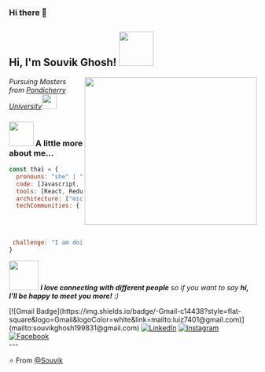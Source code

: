 ### Hi there 👋

<h2> Hi, I'm Souvik Ghosh! <img src="https://media.giphy.com/media/IfsByYYHyNlnINT46g/giphy.gif" width="70"></h2>
<img align='right' src="https://user-images.githubusercontent.com/35571958/87239980-b3130b00-c432-11ea-9571-24c85defd75a.png" width="350" height = "300">
<p><em>Pursuing Masters from <a href="http://www.pondiuni.edu.in/">Pondicherry University</a><img src="https://media.giphy.com/media/fYSnHlufseco8Fh93Z/giphy.gif" width="30">
</em></p>

### <img src="https://media.giphy.com/media/VgCDAzcKvsR6OM0uWg/giphy.gif" width="50"> A little more about me...  

```javascript
const thai = {
  pronouns: "she" | "her",
  code: [Javascript, Typescript, HTML, CSS, Ruby, Python, Java],
  tools: [React, Redux, Node, Storybook, Styled-Components, Jest, Docker],
  architecture: ["microservices", "event-driven", "design system pattern"],
  techCommunities: {
                        coorganizer: "AfroPython",
                        speaker: "Latinity",
                        mentor: "RailsGirls POA"
                      },
 challenge: "I am doing the #100DaysOfCode challenge focused on react and typescript"
}
```

<img src="https://media.giphy.com/media/LnQjpWaON8nhr21vNW/giphy.gif" width="60"> <em><b>I love connecting with different people</b> so if you want to say <b>hi, I'll be happy to meet you more!</b> :)</em>

<div style = "margin-right: 20px">
[![Gmail Badge](https://img.shields.io/badge/-Gmail-c14438?style=flat-square&logo=Gmail&logoColor=white&link=mailto:luiz7401@gmail.com)](mailto:souvikghosh199831@gmail.com)
<a href="https://www.linkedin.com/in/souvik-ghosh-15a831156/?originalSubdomain=in" target="_blank"><img src="https://img.shields.io/badge/LinkedIn-%230077B5.svg?&style=flat-square&logo=linkedin&logoColor=white" alt="LinkedIn"></a>
<a href="https://www.instagram.com/fear.the.lord/?hl=en" target="_blank"><img src="https://img.shields.io/badge/Instagram-%23E4405F.svg?&style=flat-square&logo=instagram&logoColor=white" alt="Instagram"></a>
<a href="https://www.facebook.com/profile.php?id=100004736209454" target="_blank"><img src="https://img.shields.io/badge/Facebook-%231877F2.svg?&style=flat-square&logo=facebook&logoColor=white" alt="Facebook"></a></div>
---

⭐️ From [@Souvik](https://github.com/fear-the-lord)

